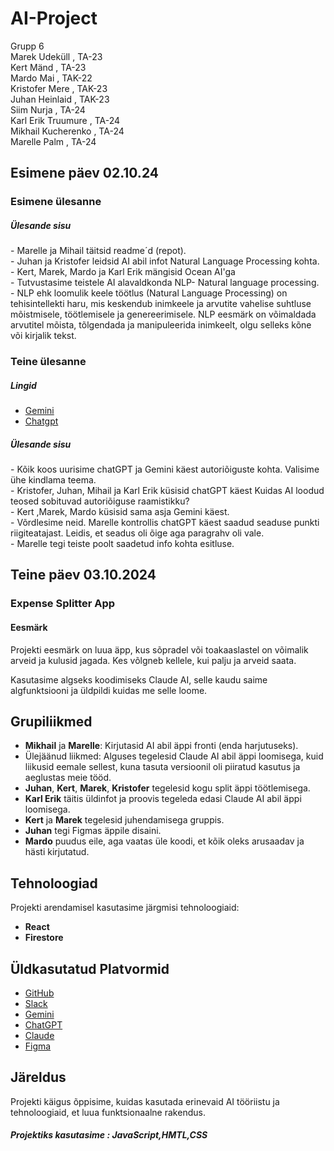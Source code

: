 # AI-Project
Grupp 6 <br>
Marek Udeküll , TA-23 <br>
Kert Mänd , TA-23 <br>
Mardo Mai , TAK-22 <br>
Kristofer Mere , TAK-23 <br>
Juhan Heinlaid , TAK-23 <br>
Siim Nurja , TA-24 <br>
Karl Erik Truumure , TA-24 <br>
Mikhail Kucherenko , TA-24 <br>
Marelle Palm , TA-24 <br>
<p> 
  <h2>Esimene päev 02.10.24</h2>

 <h3>Esimene ülesanne</h3>
  <h5>Ülesande sisu</h5>
- Marelle ja Mihail täitsid readme´d (repot). <br>
- Juhan ja Kristofer leidsid AI abil infot Natural Language Processing kohta. <br>
- Kert, Marek, Mardo ja Karl Erik mängisid Ocean AI'ga<br>
- Tutvustasime teistele AI alavaldkonda NLP- Natural language processing. <br>
- NLP ehk loomulik keele töötlus (Natural Language Processing) on tehisintellekti haru, mis keskendub inimkeele ja arvutite vahelise suhtluse mõistmisele, töötlemisele ja genereerimisele. NLP eesmärk on võimaldada arvutitel mõista, tõlgendada ja manipuleerida inimkeelt, olgu selleks kõne või kirjalik tekst. <br>
</p>
<p> 
  <h3>Teine ülesanne</h3>
    <h5>Lingid</h5>
 <ul> 
   <li> <a href= "https://gemini.google.com/app"> Gemini</a> </li>
  <li> <a href = "https://openai.com/chatgpt/"> Chatgpt</a> </li>
 </ul>  
  <h5>Ülesande sisu</h5>
- Kõik koos uurisime chatGPT ja Gemini käest autoriõiguste kohta. Valisime ühe kindlama teema.<br>
- Kristofer, Juhan, Mihail ja Karl Erik küsisid chatGPT käest Kuidas AI loodud teosed sobituvad autoriõiguse raamistikku? <br>
- Kert ,Marek, Mardo küsisid sama asja Gemini käest. <br>
- Võrdlesime neid. Marelle kontrollis chatGPT käest saadud seaduse punkti riigiteatajast. Leidis, et seadus oli õige aga paragrahv oli vale. <br>
- Marelle tegi teiste poolt saadetud info kohta esitluse. 
</p>
<p>
  <h2>Teine päev 03.10.2024</h2>
  <h3>Expense Splitter App</h3>
  <h4> Eesmärk</h4>
  Projekti eesmärk on luua äpp, kus sõpradel või toakaaslastel on võimalik arveid ja kulusid jagada. Kes võlgneb kellele, kui palju ja arveid saata.  
   
   Kasutasime algseks koodimiseks Claude AI, selle kaudu saime algfunktsiooni ja üldpildi kuidas me selle loome.

## Grupiliikmed

- **Mikhail** ja **Marelle**: Kirjutasid AI abil äppi fronti (enda harjutuseks).
- Ülejäänud liikmed: Alguses tegelesid Claude AI abil äppi loomisega, kuid liikusid eemale sellest, kuna tasuta versioonil oli piiratud kasutus
  ja aeglustas meie tööd.
- **Juhan**, **Kert**, **Marek**, **Kristofer** tegelesid kogu split äppi töötlemisega.
- **Karl Erik** täitis üldinfot ja proovis tegeleda edasi Claude AI abil äppi loomisega.
- **Kert** ja **Marek** tegelesid juhendamisega gruppis.
- **Juhan** tegi Figmas äppile disaini.
- **Mardo** puudus eile, aga vaatas üle koodi, et kõik oleks arusaadav ja hästi kirjutatud.

## Tehnoloogiad

Projekti arendamisel kasutasime järgmisi tehnoloogiaid:

- **React**
- **Firestore**

## Üldkasutatud Platvormid

- [GitHub](https://github.com)
- [Slack](https://slack.com)
- [Gemini](https://gemini.google.com/app)
- [ChatGPT](https://chat.openai.com)
- [Claude](https://www.claude.ai)
- [Figma](https://www.figma.com)

## Järeldus

Projekti käigus õppisime, kuidas kasutada erinevaid AI tööriistu ja tehnoloogiaid, et luua funktsionaalne rakendus.

  
 </ul>

  <h5>Projektiks kasutasime : JavaScript,HMTL,CSS</h5>
  
</p>
